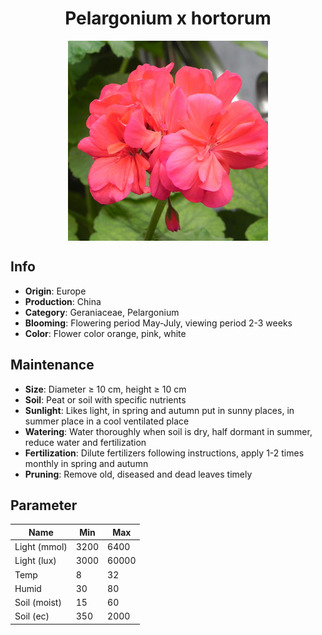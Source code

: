 <h1 align='center'>Pelargonium x hortorum</h1>
<p align="center">
    <img 
        align='center'
        width='320'
        src="../images/pelargonium x hortorum.png" 
        alt='Pelargonium x hortorum' />
</p>

## Info

 - **Origin**: Europe
 - **Production**: China
 - **Category**: Geraniaceae, Pelargonium
 - **Blooming**: Flowering period May-July, viewing period 2-3 weeks
 - **Color**: Flower color orange, pink, white

## Maintenance

 - **Size**: Diameter ≥ 10 cm, height ≥ 10 cm
 - **Soil**: Peat or soil with specific nutrients
 - **Sunlight**: Likes light, in spring and autumn put in sunny places, in summer place in a cool ventilated place
 - **Watering**: Water thoroughly when soil is dry, half dormant in summer, reduce water and fertilization
 - **Fertilization**: Dilute fertilizers following instructions, apply 1-2 times monthly in spring and autumn
 - **Pruning**: Remove old, diseased and dead leaves timely

## Parameter

| Name         | Min  | Max   |
|--------------|------|-------|
| Light (mmol) | 3200 | 6400  |
| Light (lux)  | 3000 | 60000 |
| Temp         | 8    | 32    |
| Humid        | 30   | 80    |
| Soil (moist) | 15   | 60    |
| Soil (ec)    | 350  | 2000  |